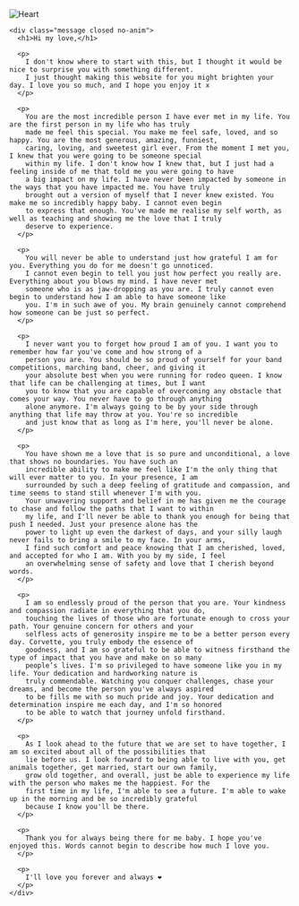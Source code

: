 <!DOCTYPE html>
<html lang="en">
<head>
  <meta charset="UTF-8">
  <meta name="viewport" content="width=device-width, initial-scale=1.0">
  <title>For My Love ❤️</title>
  <link rel="stylesheet" href="style.css">
</head>

<body>
  <div class="container">
    <label>
      <div class="heart">
        <img src="https://upload.wikimedia.org/wikipedia/commons/4/42/Love_Heart_SVG.svg" alt="Heart">
      </div>
      <input id="messageState" type="checkbox" style="display:none"/>
    </label>

    <div class="message closed no-anim">
      <h1>Hi my love,</h1>

      <p>
        I don't know where to start with this, but I thought it would be nice to surprise you with something different.
        I just thought making this website for you might brighten your day. I love you so much, and I hope you enjoy it x
      </p>

      <p>
        You are the most incredible person I have ever met in my life. You are the first person in my life who has truly
        made me feel this special. You make me feel safe, loved, and so happy. You are the most generous, amazing, funniest,
        caring, loving, and sweetest girl ever. From the moment I met you, I knew that you were going to be someone special
        within my life. I don't know how I knew that, but I just had a feeling inside of me that told me you were going to have
        a big impact on my life. I have never been impacted by someone in the ways that you have impacted me. You have truly
        brought out a version of myself that I never knew existed. You make me so incredibly happy baby. I cannot even begin
        to express that enough. You've made me realise my self worth, as well as teaching and showing me the love that I truly
        deserve to experience.
      </p>

      <p>
        You will never be able to understand just how grateful I am for you. Everything you do for me doesn't go unnoticed.
        I cannot even begin to tell you just how perfect you really are. Everything about you blows my mind. I have never met
        someone who is as jaw-dropping as you are. I truly cannot even begin to understand how I am able to have someone like
        you. I'm in such awe of you. My brain genuinely cannot comprehend how someone can be just so perfect.
      </p>

      <p>
        I never want you to forget how proud I am of you. I want you to remember how far you've come and how strong of a
        person you are. You should be so proud of yourself for your band competitions, marching band, cheer, and giving it
        your absolute best when you were running for rodeo queen. I know that life can be challenging at times, but I want
        you to know that you are capable of overcoming any obstacle that comes your way. You never have to go through anything
        alone anymore. I'm always going to be by your side through anything that life may throw at you. You're so incredible
        and just know that as long as I'm here, you'll never be alone.
      </p>

      <p>
        You have shown me a love that is so pure and unconditional, a love that shows no boundaries. You have such an
        incredible ability to make me feel like I'm the only thing that will ever matter to you. In your presence, I am
        surrounded by such a deep feeling of gratitude and compassion, and time seems to stand still whenever I'm with you.
        Your unwavering support and belief in me has given me the courage to chase and follow the paths that I want to within
        my life, and I'll never be able to thank you enough for being that push I needed. Just your presence alone has the
        power to light up even the darkest of days, and your silly laugh never fails to bring a smile to my face. In your arms,
        I find such comfort and peace knowing that I am cherished, loved, and accepted for who I am. With you by my side, I feel
        an overwhelming sense of safety and love that I cherish beyond words.
      </p>

      <p>
        I am so endlessly proud of the person that you are. Your kindness and compassion radiate in everything that you do,
        touching the lives of those who are fortunate enough to cross your path. Your genuine concern for others and your
        selfless acts of generosity inspire me to be a better person every day. Corvette, you truly embody the essence of
        goodness, and I am so grateful to be able to witness firsthand the type of impact that you have and make on so many
        people’s lives. I'm so privileged to have someone like you in my life. Your dedication and hardworking nature is
        truly commendable. Watching you conquer challenges, chase your dreams, and become the person you've always aspired
        to be fills me with so much pride and joy. Your dedication and determination inspire me each day, and I'm so honored
        to be able to watch that journey unfold firsthand.
      </p>

      <p>
        As I look ahead to the future that we are set to have together, I am so excited about all of the possibilities that
        lie before us. I look forward to being able to live with you, get animals together, get married, start our own family,
        grow old together, and overall, just be able to experience my life with the person who makes me the happiest. For the
        first time in my life, I'm able to see a future. I'm able to wake up in the morning and be so incredibly grateful
        because I know you'll be there.
      </p>

      <p>
        Thank you for always being there for me baby. I hope you've enjoyed this. Words cannot begin to describe how much I love you.
      </p>

      <p>
        I'll love you forever and always ❤️
      </p>
    </div>
  </div>

  <!-- jQuery + your script -->
  <script src="https://code.jquery.com/jquery-3.6.0.min.js"></script>
  <script src="script.js"></script>
</body>
</html>

